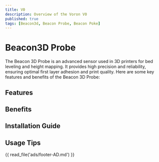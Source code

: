 ```yaml
---
title: V0
description: Overview of the Voron V0
published: true
tags: [Beacon3d, Beacon Probe, Beacon Poke]
---
```


# Beacon3D Probe

The Beacon 3D Probe is an advanced sensor used in 3D printers for bed leveling and height mapping. It provides high precision and reliability, ensuring optimal first layer adhesion and print quality. Here are some key features and benefits of the Beacon 3D Probe:

## Features

## Benefits

## Installation Guide


## Usage Tips


{{ read_file('ads/footer-AD.md') }}
